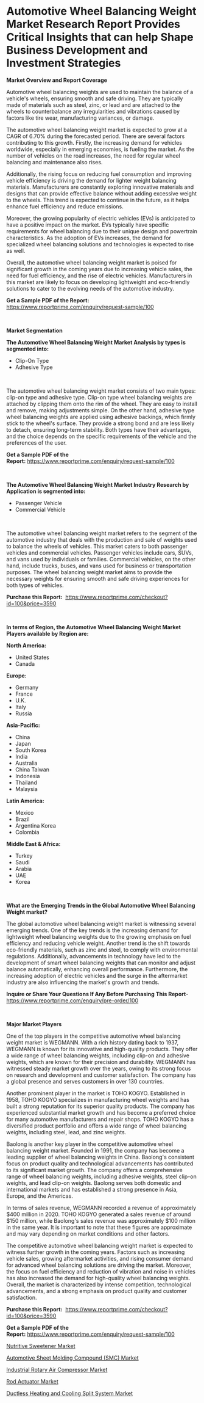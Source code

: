 <p><h1>Automotive Wheel Balancing Weight Market Research Report Provides Critical Insights that can help Shape Business Development and Investment Strategies</h1></p><p><strong>Market Overview and Report Coverage</strong></p>
<p><p>Automotive wheel balancing weights are used to maintain the balance of a vehicle's wheels, ensuring smooth and safe driving. They are typically made of materials such as steel, zinc, or lead and are attached to the wheels to counterbalance any irregularities and vibrations caused by factors like tire wear, manufacturing variances, or damage.</p><p>The automotive wheel balancing weight market is expected to grow at a CAGR of 6.70% during the forecasted period. There are several factors contributing to this growth. Firstly, the increasing demand for vehicles worldwide, especially in emerging economies, is fueling the market. As the number of vehicles on the road increases, the need for regular wheel balancing and maintenance also rises.</p><p>Additionally, the rising focus on reducing fuel consumption and improving vehicle efficiency is driving the demand for lighter weight balancing materials. Manufacturers are constantly exploring innovative materials and designs that can provide effective balance without adding excessive weight to the wheels. This trend is expected to continue in the future, as it helps enhance fuel efficiency and reduce emissions.</p><p>Moreover, the growing popularity of electric vehicles (EVs) is anticipated to have a positive impact on the market. EVs typically have specific requirements for wheel balancing due to their unique design and powertrain characteristics. As the adoption of EVs increases, the demand for specialized wheel balancing solutions and technologies is expected to rise as well.</p><p>Overall, the automotive wheel balancing weight market is poised for significant growth in the coming years due to increasing vehicle sales, the need for fuel efficiency, and the rise of electric vehicles. Manufacturers in this market are likely to focus on developing lightweight and eco-friendly solutions to cater to the evolving needs of the automotive industry.</p></p>
<p><strong>Get a Sample PDF of the Report:</strong> <a href="https://www.reportprime.com/enquiry/request-sample/100">https://www.reportprime.com/enquiry/request-sample/100</a></p>
<p>&nbsp;</p>
<p><strong>Market Segmentation</strong></p>
<p><strong>The Automotive Wheel Balancing Weight Market Analysis by types is segmented into:</strong></p>
<p><ul><li>Clip-On Type</li><li>Adhesive Type</li></ul></p>
<p>&nbsp;</p>
<p><p>The automotive wheel balancing weight market consists of two main types: clip-on type and adhesive type. Clip-on type wheel balancing weights are attached by clipping them onto the rim of the wheel. They are easy to install and remove, making adjustments simple. On the other hand, adhesive type wheel balancing weights are applied using adhesive backings, which firmly stick to the wheel's surface. They provide a strong bond and are less likely to detach, ensuring long-term stability. Both types have their advantages, and the choice depends on the specific requirements of the vehicle and the preferences of the user.</p></p>
<p><strong>Get a Sample PDF of the Report:</strong>&nbsp;<a href="https://www.reportprime.com/enquiry/request-sample/100">https://www.reportprime.com/enquiry/request-sample/100</a></p>
<p>&nbsp;</p>
<p><strong>The Automotive Wheel Balancing Weight Market Industry Research by Application is segmented into:</strong></p>
<p><ul><li>Passenger Vehicle</li><li>Commercial Vehicle</li></ul></p>
<p>&nbsp;</p>
<p><p>The automotive wheel balancing weight market refers to the segment of the automotive industry that deals with the production and sale of weights used to balance the wheels of vehicles. This market caters to both passenger vehicles and commercial vehicles. Passenger vehicles include cars, SUVs, and vans used by individuals or families. Commercial vehicles, on the other hand, include trucks, buses, and vans used for business or transportation purposes. The wheel balancing weight market aims to provide the necessary weights for ensuring smooth and safe driving experiences for both types of vehicles.</p></p>
<p><strong>Purchase this Report:</strong>&nbsp; <a href="https://www.reportprime.com/checkout?id=100&price=3590">https://www.reportprime.com/checkout?id=100&price=3590</a></p>
<p>&nbsp;</p>
<p><strong>In terms of Region, the Automotive Wheel Balancing Weight Market Players available by Region are:</strong></p>
<p>
    <p> <strong> North America: </strong>
        <ul>
            <li>United States</li>
            <li>Canada</li>
        </ul>
        </p> 
    <p> <strong> Europe: </strong>
        <ul>
            <li>Germany</li>
            <li>France</li>
            <li>U.K.</li>
            <li>Italy</li>
            <li>Russia</li>
        </ul>
        </p> 
    <p> <strong> Asia-Pacific: </strong>
        <ul>
            <li>China</li>
            <li>Japan</li>
            <li>South Korea</li>
            <li>India</li>
            <li>Australia</li>
            <li>China Taiwan</li>
            <li>Indonesia</li>
            <li>Thailand</li>
            <li>Malaysia</li>
        </ul>
        </p> 
    <p> <strong> Latin America: </strong>
        <ul>
            <li>Mexico</li>
            <li>Brazil</li>
            <li>Argentina Korea</li>
            <li>Colombia</li>
        </ul>
        </p> 
    <p> <strong> Middle East & Africa: </strong>
        <ul>
            <li>Turkey</li>
            <li>Saudi</li>
            <li>Arabia</li>
            <li>UAE</li>
            <li>Korea</li>
        </ul>
    </p>
    </p>
<p>&nbsp;</p>
<p><strong>What are the Emerging Trends in the Global Automotive Wheel Balancing Weight market?</strong></p>
<p><p>The global automotive wheel balancing weight market is witnessing several emerging trends. One of the key trends is the increasing demand for lightweight wheel balancing weights due to the growing emphasis on fuel efficiency and reducing vehicle weight. Another trend is the shift towards eco-friendly materials, such as zinc and steel, to comply with environmental regulations. Additionally, advancements in technology have led to the development of smart wheel balancing weights that can monitor and adjust balance automatically, enhancing overall performance. Furthermore, the increasing adoption of electric vehicles and the surge in the aftermarket industry are also influencing the market's growth and trends.</p></p>
<p><strong>Inquire or Share Your Questions If Any Before Purchasing This Report</strong>- <a href="https://www.reportprime.com/enquiry/pre-order/100">https://www.reportprime.com/enquiry/pre-order/100</a></p>
<p>&nbsp;</p>
<p><strong>Major Market Players</strong></p>
<p><p>One of the top players in the competitive automotive wheel balancing weight market is WEGMANN. With a rich history dating back to 1937, WEGMANN is known for its innovative and high-quality products. They offer a wide range of wheel balancing weights, including clip-on and adhesive weights, which are known for their precision and durability. WEGMANN has witnessed steady market growth over the years, owing to its strong focus on research and development and customer satisfaction. The company has a global presence and serves customers in over 130 countries.</p><p>Another prominent player in the market is TOHO KOGYO. Established in 1958, TOHO KOGYO specializes in manufacturing wheel weights and has built a strong reputation for its superior quality products. The company has experienced substantial market growth and has become a preferred choice for many automotive manufacturers and repair shops. TOHO KOGYO has a diversified product portfolio and offers a wide range of wheel balancing weights, including steel, lead, and zinc weights.</p><p>Baolong is another key player in the competitive automotive wheel balancing weight market. Founded in 1991, the company has become a leading supplier of wheel balancing weights in China. Baolong's consistent focus on product quality and technological advancements has contributed to its significant market growth. The company offers a comprehensive range of wheel balancing weights, including adhesive weights, steel clip-on weights, and lead clip-on weights. Baolong serves both domestic and international markets and has established a strong presence in Asia, Europe, and the Americas.</p><p>In terms of sales revenue, WEGMANN recorded a revenue of approximately $400 million in 2020. TOHO KOGYO generated a sales revenue of around $150 million, while Baolong's sales revenue was approximately $100 million in the same year. It is important to note that these figures are approximate and may vary depending on market conditions and other factors.</p><p>The competitive automotive wheel balancing weight market is expected to witness further growth in the coming years. Factors such as increasing vehicle sales, growing aftermarket activities, and rising consumer demand for advanced wheel balancing solutions are driving the market. Moreover, the focus on fuel efficiency and reduction of vibration and noise in vehicles has also increased the demand for high-quality wheel balancing weights. Overall, the market is characterized by intense competition, technological advancements, and a strong emphasis on product quality and customer satisfaction.</p></p>
<p><strong>Purchase this Report:</strong>&nbsp;&nbsp;<a href="https://www.reportprime.com/checkout?id=100&price=3590">https://www.reportprime.com/checkout?id=100&price=3590</a></p>
<p></p>
<p><strong>Get a Sample PDF of the Report:</strong>&nbsp;<a href="https://www.reportprime.com/enquiry/request-sample/100">https://www.reportprime.com/enquiry/request-sample/100</a></p>
<p><p><a href="https://medium.com/@laurenbrown1918/nutritive-sweetener-market-analysis-and-sze-forecasted-for-period-from-2023-to-2030-0d3484b165a0">Nutritive Sweetener Market</a></p><p><a href="https://github.com/mabutironaldo/Market-Research-Report-List-1/blob/main/automotive-sheet-molding-compound-smc-market.md">Automotive Sheet Molding Compound (SMC) Market</a></p><p><a href="https://www.linkedin.com/pulse/industrial-rotary-air-compressor-market-research-report-owhme/">Industrial Rotary Air Compressor Market</a></p><p><a href="https://medium.com/@rombilly2345/rod-actuator-market-research-report-its-history-and-forecast-2023-to-2030-dac79f33e04e">Rod Actuator Market</a></p><p><a href="https://www.linkedin.com/pulse/ductless-heating-cooling-split-system-market-size-share-amp-d0e9e/">Ductless Heating and Cooling Split System Market</a></p></p>